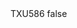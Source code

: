 <?xml version="1.0" encoding="UTF-8"?>
<CustomMetadata xmlns="http://soap.sforce.com/2006/04/metadata">
    <label>TXU586</label>
    <protected>false</protected>
</CustomMetadata>
